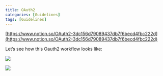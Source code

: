 ```yaml
---
title: OAuth2
categories: [Guidelines]
tags: [Guidelines]
---
```


[https://www.notion.so/OAuth2-3dc156d79089437db7f6becd4fbc222d](https://www.notion.so/OAuth2-3dc156d79089437db7f6becd4fbc222d)


Let’s see how this Oauth2 workflow looks like:


![](https://prod-files-secure.s3.us-west-2.amazonaws.com/9960fb2a-b75e-4bea-a8f9-b00925db1215/3bce41e0-99e8-4ebd-9701-e2bc9cbb79a2/Untitled.png?X-Amz-Algorithm=AWS4-HMAC-SHA256&X-Amz-Content-Sha256=UNSIGNED-PAYLOAD&X-Amz-Credential=ASIAZI2LB466TXY2LRWU%2F20250520%2Fus-west-2%2Fs3%2Faws4_request&X-Amz-Date=20250520T202615Z&X-Amz-Expires=3600&X-Amz-Security-Token=IQoJb3JpZ2luX2VjEPT%2F%2F%2F%2F%2F%2F%2F%2F%2F%2FwEaCXVzLXdlc3QtMiJHMEUCIQDHqFI3zdC28cgvmmfSMhno2ARJlVzFcUzZ8Xk1XPCYjQIgTe4JlMUk9ewlptyoyK8RLCxhaFD5%2BkQkHNouYM9OaDgqiAQIrf%2F%2F%2F%2F%2F%2F%2F%2F%2F%2FARAAGgw2Mzc0MjMxODM4MDUiDOFKPMEis9ru0nX1USrcA5BfB4QVN7hSuXbF5IyCufIdl7Fwx93OMLWfGBLS3rRYPbcTIJAoOmLMmQLA3M041NdNlR8E1ZBnl0n6oUJVKn3cCwxPVosU%2BktRiORVLqzZ6OG8id%2FZkbGoYYZzPwhKpDoCo%2F2r8pth4Wc6Z99a4M7YLF5ZvbOXYwNIX5QQcm3DfHsSJ4l43%2FNrkOdcKa7sRMwCyqfRpGmf4axd3AxVXg0vFHPrU8zoMWLf8IksdfZy6rCM1OztI3ke6yeKaxu1gtPqLenanaqxoAerrpRHv%2FFy1p%2BeR5gR8z0bjcTMwhebkHgr9mv2%2B5C%2BOC4%2BzPMYSfZxdT%2BQxJnMfY3KbhylVN4oYH4i25p13CMzp%2FqKyVHEavF%2BCx6dUMPYmdIQuiS093VflQgD2uOQ1hrd9yL4Ljwxnqqdgg29y18UBvwhB62dUlY6VgucSJbAx%2F93iLYkX5j6LwV78vQR6T9YIExPmvqa3XtR3C1TImyn9A02zq4awoIs%2FdjVYjE5bjCWECS1kDuR1EosCJruqfFU9499dBQbTU7rg9fW%2B2vnQuqKbsjEPY6fe4pMtYvcBUjoZgg1Ux1tWQi0COw9IOjVTEiVXKtCe%2FaC%2BBvI5%2F6un5v2Ntbho5dAtNMEW6jn12alMMixs8EGOqUB1ujGaOwo%2FO%2BC0PnJpvCqXwqPYFUk1mgjnXwxjP3X6h%2FhHs%2FRxBcNJeZdbggzrzsVE8N1hdLf7hM3WXwtkX5zCiT0cQm4fi6RvVTMn6953kd9%2B1CTHCp9BK2orqjopICmFgIgpxIoco5hcODI%2FNp5eEujwvLO3FRVP5hDX%2B6yi%2B%2Fug5H1I01xf8L1I%2B3zpQYpzrBehFFH%2BlVr5EHQmDxOPvXwFLaq&X-Amz-Signature=5460badaf55ba10952c654a6d99966d2ba8ff6b0e96ae6ec77c9642faf0121bb&X-Amz-SignedHeaders=host&x-id=GetObject)


![](https://prod-files-secure.s3.us-west-2.amazonaws.com/9960fb2a-b75e-4bea-a8f9-b00925db1215/27d32b66-de43-41de-80f7-7edb81d1190f/Untitled.png?X-Amz-Algorithm=AWS4-HMAC-SHA256&X-Amz-Content-Sha256=UNSIGNED-PAYLOAD&X-Amz-Credential=ASIAZI2LB466TXY2LRWU%2F20250520%2Fus-west-2%2Fs3%2Faws4_request&X-Amz-Date=20250520T202615Z&X-Amz-Expires=3600&X-Amz-Security-Token=IQoJb3JpZ2luX2VjEPT%2F%2F%2F%2F%2F%2F%2F%2F%2F%2FwEaCXVzLXdlc3QtMiJHMEUCIQDHqFI3zdC28cgvmmfSMhno2ARJlVzFcUzZ8Xk1XPCYjQIgTe4JlMUk9ewlptyoyK8RLCxhaFD5%2BkQkHNouYM9OaDgqiAQIrf%2F%2F%2F%2F%2F%2F%2F%2F%2F%2FARAAGgw2Mzc0MjMxODM4MDUiDOFKPMEis9ru0nX1USrcA5BfB4QVN7hSuXbF5IyCufIdl7Fwx93OMLWfGBLS3rRYPbcTIJAoOmLMmQLA3M041NdNlR8E1ZBnl0n6oUJVKn3cCwxPVosU%2BktRiORVLqzZ6OG8id%2FZkbGoYYZzPwhKpDoCo%2F2r8pth4Wc6Z99a4M7YLF5ZvbOXYwNIX5QQcm3DfHsSJ4l43%2FNrkOdcKa7sRMwCyqfRpGmf4axd3AxVXg0vFHPrU8zoMWLf8IksdfZy6rCM1OztI3ke6yeKaxu1gtPqLenanaqxoAerrpRHv%2FFy1p%2BeR5gR8z0bjcTMwhebkHgr9mv2%2B5C%2BOC4%2BzPMYSfZxdT%2BQxJnMfY3KbhylVN4oYH4i25p13CMzp%2FqKyVHEavF%2BCx6dUMPYmdIQuiS093VflQgD2uOQ1hrd9yL4Ljwxnqqdgg29y18UBvwhB62dUlY6VgucSJbAx%2F93iLYkX5j6LwV78vQR6T9YIExPmvqa3XtR3C1TImyn9A02zq4awoIs%2FdjVYjE5bjCWECS1kDuR1EosCJruqfFU9499dBQbTU7rg9fW%2B2vnQuqKbsjEPY6fe4pMtYvcBUjoZgg1Ux1tWQi0COw9IOjVTEiVXKtCe%2FaC%2BBvI5%2F6un5v2Ntbho5dAtNMEW6jn12alMMixs8EGOqUB1ujGaOwo%2FO%2BC0PnJpvCqXwqPYFUk1mgjnXwxjP3X6h%2FhHs%2FRxBcNJeZdbggzrzsVE8N1hdLf7hM3WXwtkX5zCiT0cQm4fi6RvVTMn6953kd9%2B1CTHCp9BK2orqjopICmFgIgpxIoco5hcODI%2FNp5eEujwvLO3FRVP5hDX%2B6yi%2B%2Fug5H1I01xf8L1I%2B3zpQYpzrBehFFH%2BlVr5EHQmDxOPvXwFLaq&X-Amz-Signature=ffd6c9e245722ab4ea23c93cbaf254de558fdf8144d1d2f0adcbb35a4e132dbb&X-Amz-SignedHeaders=host&x-id=GetObject)

